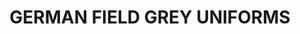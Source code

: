 ---
title: "GERMAN FIELD GREY UNIFORMS"
price: "TBA"
desc: "Opis nije dostupan"
img_path: "/assets/img/A.MIG-7021.jpg"
brand: AMMO
available: true
cat: "acrylics"
subcat: "ACRYLIC FIGURES SETS   (4 x 17mL jars) new formula for figures!"
subsubcat: "SS"
---